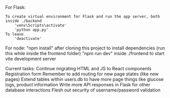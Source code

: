 For Flask:

    To create virtual environment for Flask and run the app server, both inside ./backend
        'venv\Scripts\activate'
        'python app.py'
    To leave
        'deactivate'

For node:
"npm install" after cloning this project to install dependencies (run this while inside the frontend folder)
"npm run dev" inside ./frontend to start vite development server

Current tasks:
Continue migrating HTML and JS to React components
Registration form
Remember to add routing for new page states (like new pages)
Extend tables within users.db to have more page things like glucose logs, product information
Write more API responses in Flask for other database interactions
Flesh out security of username/password validation
